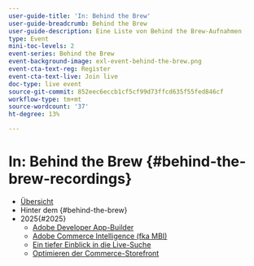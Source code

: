 ```yaml
---
user-guide-title: 'In: Behind the Brew'
user-guide-breadcrumb: Behind the Brew
user-guide-description: Eine Liste von Behind the Brew-Aufnahmen
type: Event
mini-toc-levels: 2
event-series: Behind the Brew
event-background-image: exl-event-behind-the-brew.png
event-cta-text-reg: Register
event-cta-text-live: Join live
doc-type: live event
source-git-commit: 852eec6eccb1cf5cf99d73ffcd635f55fed846cf
workflow-type: tm+mt
source-wordcount: '37'
ht-degree: 13%

---
```



# In: Behind the Brew {#behind-the-brew-recordings}

+ [Übersicht](overview.md)
+ Hinter dem {#behind-the-brew}
+ 2025{#2025}
   + [Adobe Developer App-Builder](2025/app-builder.md)
   + [Adobe Commerce Intelligence (fka MBI)](2025/commerce-intelligence.md)
   + [Ein tiefer Einblick in die Live-Suche](2025/deep-dive-live-search.md)
   + [Optimieren der Commerce-Storefront](2025/commerce-storefront.md)

